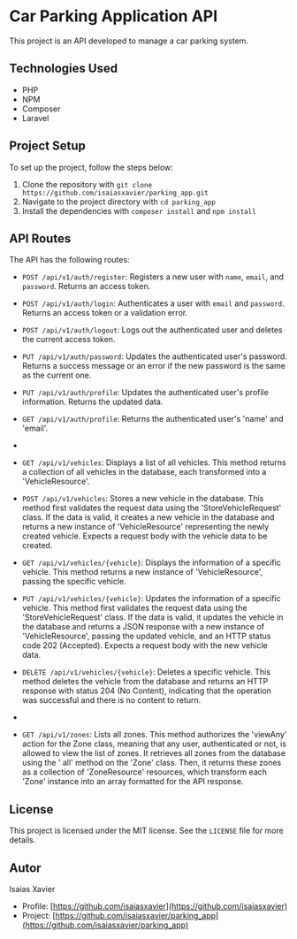 # Car Parking Application API

This project is an API developed to manage a car parking system.

## Technologies Used

- PHP
- NPM
- Composer
- Laravel

## Project Setup

To set up the project, follow the steps below:

1. Clone the repository with `git clone https://github.com/isaiasxavier/parking_app.git`
2. Navigate to the project directory with `cd parking_app`
3. Install the dependencies with `composer install` and `npm install`

## API Routes

The API has the following routes:

- `POST /api/v1/auth/register`: Registers a new user with `name`, `email`, and `password`. Returns an access token.
- `POST /api/v1/auth/login`: Authenticates a user with `email` and `password`. Returns an access token or a validation
  error.
- `POST /api/v1/auth/logout`: Logs out the authenticated user and deletes the current access token.
- `PUT /api/v1/auth/password`: Updates the authenticated user's password. Returns a success message or an error if the
  new password is the same as the current one.
- `PUT /api/v1/auth/profile`: Updates the authenticated user's profile information. Returns the updated data.
- `GET /api/v1/auth/profile`: Returns the authenticated user's 'name' and 'email'.
-
- `GET /api/v1/vehicles`: Displays a list of all vehicles. This method returns a collection of all vehicles in the
  database, each transformed into a 'VehicleResource'.

- `POST /api/v1/vehicles`: Stores a new vehicle in the database. This method first validates the request data using
  the 'StoreVehicleRequest' class. If the data is valid, it creates a new vehicle in the database and returns a new
  instance of 'VehicleResource' representing the newly created vehicle. Expects a request body with the vehicle data to
  be created.

- `GET /api/v1/vehicles/{vehicle}`: Displays the information of a specific vehicle. This method returns a new instance
  of 'VehicleResource', passing the specific vehicle.

- `PUT /api/v1/vehicles/{vehicle}`: Updates the information of a specific vehicle. This method first validates the
  request data using the 'StoreVehicleRequest' class. If the data is valid, it updates the vehicle in the database and
  returns a JSON response with a new instance of 'VehicleResource', passing the updated vehicle, and an HTTP status code
  202 (Accepted). Expects a request body with the new vehicle data.

- `DELETE /api/v1/vehicles/{vehicle}`: Deletes a specific vehicle. This method deletes the vehicle from the database and
  returns an HTTP response with status 204 (No Content), indicating that the operation was successful and there is no
  content to return.
-
- `GET /api/v1/zones`: Lists all zones. This method authorizes the 'viewAny' action for the Zone class, meaning that any
  user, authenticated or not, is allowed to view the list of zones. It retrieves all zones from the database using the '
  all' method on the 'Zone' class. Then, it returns these zones as a collection of 'ZoneResource' resources, which
  transform each 'Zone' instance into an array formatted for the API response.

## License

This project is licensed under the MIT license. See the `LICENSE` file for more details.

## Autor

Isaias Xavier

- Profile: [https://github.com/isaiasxavier](https://github.com/isaiasxavier)
- Project: [https://github.com/isaiasxavier/parking_app](https://github.com/isaiasxavier/parking_app)
